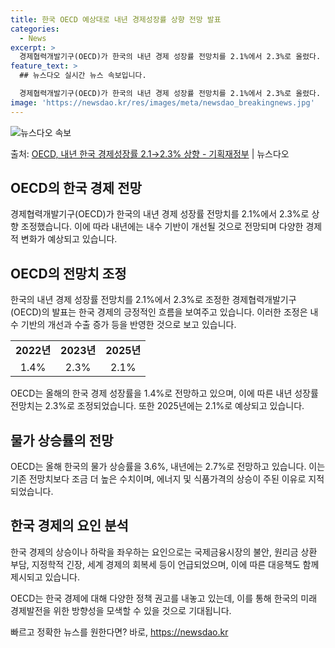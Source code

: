 ```yaml
---
title: 한국 OECD 예상대로 내년 경제성장률 상향 전망 발표
categories:
  - News
excerpt: >
  경제협력개발기구(OECD)가 한국의 내년 경제 성장률 전망치를 2.1%에서 2.3%로 올렸다. 내년 하반기로…
feature_text: >
  ## 뉴스다오 실시간 뉴스 속보입니다.

  경제협력개발기구(OECD)가 한국의 내년 경제 성장률 전망치를 2.1%에서 2.3%로 올렸다. 내년 하반기로…
image: 'https://newsdao.kr/res/images/meta/newsdao_breakingnews.jpg'
---
```


![뉴스다오 속보](https://newsdao.kr/res/images/meta/newsdao_breakingnews.jpg)

<p>출처: <a href="https://newsdao.kr/2685" rel="dofollow">OECD, 내년 한국 경제성장률 2.1→2.3% 상향 - 기획재정부</a> | 뉴스다오</p>

<h2 data-ke-size="size26">OECD의 한국 경제 전망</h2>
<p data-ke-size="size16">경제협력개발기구(OECD)가 한국의 내년 경제 성장률 전망치를 2.1%에서 2.3%로 상향 조정했습니다. 이에 따라 내년에는 내수 기반이 개선될 것으로 전망되며 다양한 경제적 변화가 예상되고 있습니다.</p>

<h2 data-ke-size="size24">OECD의 전망치 조정</h2>
<p data-ke-size="size16">한국의 내년 경제 성장률 전망치를 2.1%에서 2.3%로 조정한 경제협력개발기구(OECD)의 발표는 한국 경제의 긍정적인 흐름을 보여주고 있습니다. 이러한 조정은 내수 기반의 개선과 수출 증가 등을 반영한 것으로 보고 있습니다.</p>

<table>
	<tr>
		<td style="text-align: center; height: 17px;"><b>2022년</b></td>
		<td style="text-align: center; height: 17px;"><b>2023년</b></td>
		<td style="text-align: center; height: 17px;"><b>2025년</b></td>
	</tr>
	<tr>
		<td style="text-align: center; height: 17px;">1.4%</td>
		<td style="text-align: center; height: 17px;">2.3%</td>
		<td style="text-align: center; height: 17px;">2.1%</td>
	</tr>
</table>

<p data-ke-size="size16">OECD는 올해의 한국 경제 성장률을 1.4%로 전망하고 있으며, 이에 따른 내년 성장률 전망치는 2.3%로 조정되었습니다. 또한 2025년에는 2.1%로 예상되고 있습니다.</p>

<h2 data-ke-size="size24">물가 상승률의 전망</h2>
<p data-ke-size="size16">OECD는 올해 한국의 물가 상승률을 3.6%, 내년에는 2.7%로 전망하고 있습니다. 이는 기존 전망치보다 조금 더 높은 수치이며, 에너지 및 식품가격의 상승이 주된 이유로 지적되었습니다.</p>

<h2 data-ke-size="size24">한국 경제의 요인 분석</h2>
<p data-ke-size="size16">한국 경제의 상승이나 하락을 좌우하는 요인으로는 국제금융시장의 불안, 원리금 상환 부담, 지정학적 긴장, 세계 경제의 회복세 등이 언급되었으며, 이에 따른 대응책도 함께 제시되고 있습니다.</p>

<p data-ke-size="size16">OECD는 한국 경제에 대해 다양한 정책 권고를 내놓고 있는데, 이를 통해 한국의 미래 경제발전을 위한 방향성을 모색할 수 있을 것으로 기대됩니다.</p> 

빠르고 정확한 뉴스를 원한다면? 바로, <a href="https://newsdao.kr" rel="dofollow">https://newsdao.kr</a>


    

